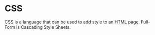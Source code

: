<h1>CSS</h1>

<p>CSS is a language that can be used to add style to an <a href="/wiki/HTML">HTML</a> page. Full-Form is Cascading Style Sheets. </p>
